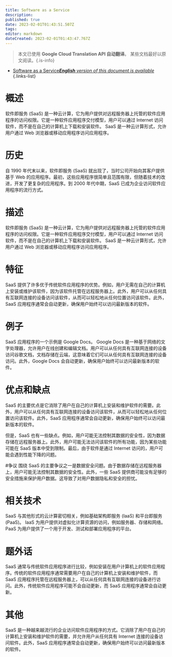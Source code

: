 ```yaml
---
title: Software as a Service
description: 
published: true
date: 2023-02-01T01:43:51.507Z
tags: 
editor: markdown
dateCreated: 2023-02-01T01:43:47.767Z
---
```


> 本文已使用 **Google Cloud Translation API 自动翻译**。
某些文档最好以原文阅读。{.is-info}

- [Software as a Service***English** version of this document is available*](/en/Knowledge-base/Dictionary/software-as-a-service)
{.links-list}


# 概述
软件即服务 (SaaS) 是一种云计算，它为用户提供对远程服务器上托管的软件应用程序的访问权限。它是一种软件应用程序交付模型，用户可以通过 Internet 访问软件，而不是在自己的计算机上下载和安装软件。 SaaS 是一种云计算形式，允许用户通过 Web 浏览器或移动应用程序访问应用程序。

# 历史
自 1990 年代末以来，软件即服务 (SaaS) 就出现了，当时公司开始向其客户提供基于 Web 的应用程序。最初，这些应用程序很简单且范围有限，但随着技术的改进，开发了更复杂的应用程序。到 2000 年代中期，SaaS 已成为企业访问软件应用程序的流行方式。

# 描述
软件即服务 (SaaS) 是一种云计算，它为用户提供对远程服务器上托管的软件应用程序的访问权限。它是一种软件应用程序交付模型，用户可以通过 Internet 访问软件，而不是在自己的计算机上下载和安装软件。 SaaS 是一种云计算形式，允许用户通过 Web 浏览器或移动应用程序访问应用程序。

# 特征
SaaS 提供了许多优于传统软件应用程序的优势。例如，用户无需在自己的计算机上安装或维护该软件，因为该软件托管在远程服务器上。此外，用户可以从任何具有互联网连接的设备访问该软件，从而可以轻松地从任何位置访问该软件。此外，SaaS 应用程序通常会自动更新，确保用户始终可以访问最新版本的软件。

# 例子
SaaS 应用程序的一个示例是 Google Docs。 Google Docs 是一种基于网络的文字处理器，允许用户在线创建和编辑文档。用户可以从任何具有互联网连接的设备访问谷歌文档，文档存储在云端，这意味着它们可以从任何具有互联网连接的设备访问。此外，Google Docs 会自动更新，确保用户始终可以访问最新版本的软件。

# 优点和缺点
SaaS 的主要优点是它消除了用户在自己的计算机上安装和维护软件的需要。此外，用户可以从任何具有互联网连接的设备访问该软件，从而可以轻松地从任何位置访问该软件。此外，SaaS 应用程序通常会自动更新，确保用户始终可以访问最新版本的软件。

但是，SaaS 也有一些缺点。例如，用户可能无法控制其数据的安全性，因为数据存储在远程服务器上。此外，用户可能无法访问该软件的所有功能，因为某些功能可能在 SaaS 版本中受到限制。最后，由于软件是通过 Internet 访问的，用户可能会遇到性能下降的问题。

#争议
围绕 SaaS 的主要争议之一是数据安全问题。由于数据存储在远程服务器上，用户可能无法控制其数据的安全性。此外，一些 SaaS 提供商可能没有足够的安全措施来保护用户数据。这导致了对用户数据隐私和安全的担忧。

# 相关技术
SaaS 与其他形式的云计算密切相关，例如基础架构即服务 (IaaS) 和平台即服务 (PaaS)。 IaaS 为用户提供对虚拟化计算资源的访问，例如服务器、存储和网络。 PaaS 为用户提供了一个用于开发、测试和部署应用程序的平台。

# 题外话
SaaS 通常与传统软件应用程序进行比较，例如安装在用户计算机上的软件应用程序。传统的软件应用程序通常需要用户在自己的计算机上安装和维护软件，而 SaaS 应用程序托管在远程服务器上，可以从任何具有互联网连接的设备进行访问。此外，传统软件应用程序可能不会自动更新，而 SaaS 应用程序通常会自动更新。

# 其他
SaaS 是一种越来越流行的企业访问软件应用程序的方式。它消除了用户在自己的计算机上安装和维护软件的需要，并允许用户从任何具有 Internet 连接的设备访问软件。此外，SaaS 应用程序通常会自动更新，确保用户始终可以访问最新版本的软件。